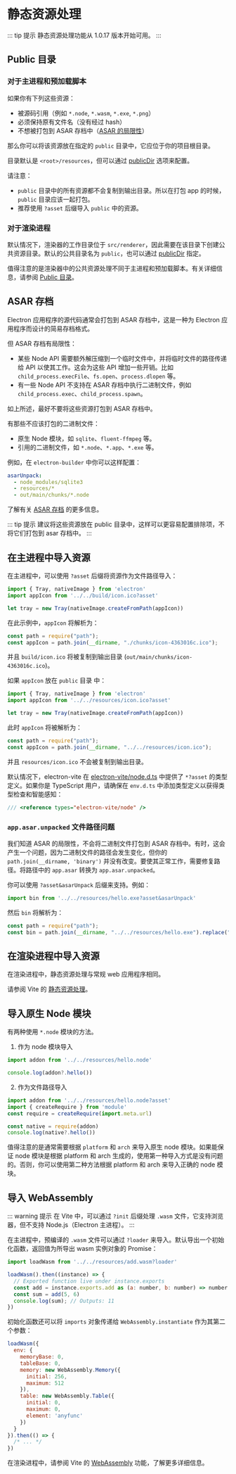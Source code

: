 # 静态资源处理

::: tip 提示
静态资源处理功能从 1.0.17 版本开始可用。
:::

## Public 目录

### 对于主进程和预加载脚本

如果你有下列这些资源：

- 被源码引用（例如 `*.node`, `*.wasm`, `*.exe`, `*.png`）
- 必须保持原有文件名（没有经过 hash）
- 不想被打包到 ASAR 存档中（[ASAR 的局限性](https://www.electronjs.org/docs/latest/tutorial/asar-archives#limitations-of-the-node-api)）

那么你可以将该资源放在指定的 `public` 目录中，它应位于你的项目根目录。

目录默认是 `<root>/resources`，但可以通过 [publicDir](https://vitejs.dev/config/shared-options.html#publicdir) 选项来配置。

请注意：

- `public` 目录中的所有资源都不会复制到输出目录。所以在打包 app 的时候，`public` 目录应该一起打包。
- 推荐使用 `?asset` 后缀导入 `public` 中的资源。

### 对于渲染进程

默认情况下，渲染器的工作目录位于 `src/renderer`，因此需要在该目录下创建公共资源目录。默认的公共目录名为 `public`，也可以通过 [publicDir](https://vitejs.dev/config/shared-options.html#publicdir) 指定。

值得注意的是渲染器中的公共资源处理不同于主进程和预加载脚本。有关详细信息，请参阅 [Public 目录](https://vitejs.dev/guide/assets.html#the-public-directory)。

## ASAR 存档

Electron 应用程序的源代码通常会打包到 ASAR 存档中，这是一种为 Electron 应用程序而设计的简易存档格式。

但 ASAR 存档有局限性：

- 某些 Node API 需要额外解压缩到一个临时文件中，并将临时文件的路径传递给 API 以使其工作。这会为这些 API 增加一些开销。比如 `child_process.execFile`、`fs.open`、`process.dlopen` 等。
- 有一些 Node API 不支持在 ASAR 存档中执行二进制文件，例如 `child_process.exec`、`child_process.spawn`。

如上所述，最好不要将这些资源打包到 ASAR 存档中。

有那些不应该打包的二进制文件：

- 原生 Node 模块，如 `sqlite`、`fluent-ffmpeg` 等。
- 引用的二进制文件，如 `*.node`、`*.app`、`*.exe` 等。

例如，在 `electron-builder` 中你可以这样配置：

```yaml
asarUnpack:
  - node_modules/sqlite3
  - resources/*
  - out/main/chunks/*.node
```

了解有关 [ASAR 存档](https://www.electronjs.org/docs/latest/tutorial/asar-archives) 的更多信息。

::: tip 提示
建议将这些资源放在 public 目录中，这样可以更容易配置排除项，不将它们打包到 asar 存档中。
:::

## 在主进程中导入资源

在主进程中，可以使用 `?asset` 后缀将资源作为文件路径导入：

```js {2}
import { Tray, nativeImage } from 'electron'
import appIcon from '../../build/icon.ico?asset'

let tray = new Tray(nativeImage.createFromPath(appIcon))
```

在此示例中，`appIcon` 将解析为：

```js
const path = require("path");
const appIcon = path.join(__dirname, "./chunks/icon-4363016c.ico");
```

并且 `build/icon.ico` 将被复制到输出目录 (`out/main/chunks/icon-4363016c.ico`)。

如果 `appIcon` 放在 `public` 目录 中：

```js {2}
import { Tray, nativeImage } from 'electron'
import appIcon from '../../resources/icon.ico?asset'

let tray = new Tray(nativeImage.createFromPath(appIcon))
```

此时 `appIcon` 将被解析为：

```js
const path = require("path");
const appIcon = path.join(__dirname, "../../resources/icon.ico");
```

并且 `resources/icon.ico` 不会被复制到输出目录。

默认情况下，electron-vite 在 [electron-vite/node.d.ts](https://github.com/alex8088/electron-vite/blob/master/node.d.ts) 中提供了 `*?asset` 的类型定义。如果你是 TypeScript 用户，请确保在 `env.d.ts` 中添加类型定义以获得类型检查和智能感知：

```js
/// <reference types="electron-vite/node" />
```

### `app.asar.unpacked` 文件路径问题

我们知道 ASAR 的局限性，不会将二进制文件打包到 ASAR 存档中。有时，这会产生一个问题，因为二进制文件的路径会发生变化，但你的 `path.join(__dirname, 'binary')` 并没有改变。要使其正常工作，需要修复路径。将路径中的 `app.asar` 转换为 `app.asar.unpacked`。

你可以使用 `?asset&asarUnpack` 后缀来支持。例如：

```js
import bin from '../../resources/hello.exe?asset&asarUnpack'
```

然后 `bin` 将解析为：

```js
const path = require("path");
const bin = path.join(__dirname, "../../resources/hello.exe").replace("app.asar", "app.asar.unpacked");
```

## 在渲染进程中导入资源

在渲染进程中，静态资源处理与常规 web 应用程序相同。

请参阅 Vite 的 [静态资源处理](https://vitejs.dev/guide/assets.html)。

## 导入原生 Node 模块

有两种使用 `*.node` 模块的方法。

1. 作为 node 模块导入

```js
import addon from '../../resources/hello.node'

console.log(addon?.hello())
```

2. 作为文件路径导入

```js
import addon from '../../resources/hello.node?asset'
import { createRequire } from 'module'
const require = createRequire(import.meta.url)

const native = require(addon)
console.log(native?.hello())
```

值得注意的是通常需要根据 `platform` 和 `arch` 来导入原生 node 模块。如果能保证 node 模块是根据 platform 和 arch 生成的，使用第一种导入方式是没有问题的。否则，你可以使用第二种方法根据 platform 和 arch 来导入正确的 node 模块。

## 导入 WebAssembly

::: warning  提示
在 Vite 中，可以通过 `?init` 后缀处理 `.wasm` 文件，它支持浏览器，但不支持 Node.js（Electron 主进程）。
:::

在主进程中，预编译的 `.wasm` 文件可以通过 `?loader` 来导入。默认导出一个初始化函数，返回值为所导出 wasm 实例对象的 Promise：

```js
import loadWasm from '../../resources/add.wasm?loader'

loadWasm().then((instance) => {
  // Exported function live under instance.exports
  const add = instance.exports.add as (a: number, b: number) => number
  const sum = add(5, 6)
  console.log(sum); // Outputs: 11
})
```

初始化函数还可以将 `imports` 对象传递给 `WebAssembly.instantiate` 作为其第二个参数：

```js
loadWasm({
  env: {
    memoryBase: 0,
    tableBase: 0,
    memory: new WebAssembly.Memory({
      initial: 256,
      maximum: 512
    }),
    table: new WebAssembly.Table({
      initial: 0,
      maximum: 0,
      element: 'anyfunc'
    })
  }
}).then(() => {
  /* ... */
})
```

在渲染进程中，请参阅 Vite 的 [WebAssembly](https://vitejs.dev/guide/features.html#webassembly) 功能，了解更多详细信息。
